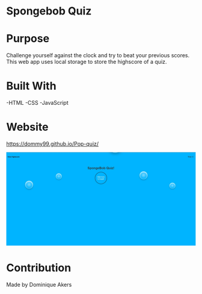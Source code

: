 # Spongebob Quiz

# Purpose

Challenge yourself against the clock and try to beat your previous scores. This web app uses local storage to store the highscore of a quiz.

# Built With

-HTML
-CSS
-JavaScript

# Website

https://dommy99.github.io/Pop-quiz/

![](spongebobquiz.JPG)

# Contribution

Made by Dominique Akers
